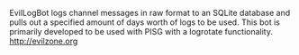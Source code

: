 EvilLogBot logs channel messages in raw format to an SQLite database and pulls out a specified amount of days worth of logs to be used. This bot is primarily developed to be used with PISG with a logrotate functionality.
http://evilzone.org